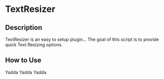 TextResizer
===========

Description
----------
TextResizer is an easy to setup plugin... The goal of this script is to provide quick Text Resizing options.


How to Use
----------

Yadda Yadda Yadda 